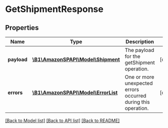 # GetShipmentResponse

## Properties
Name | Type | Description | Notes
------------ | ------------- | ------------- | -------------
**payload** | [**\B1\AmazonSPAPI\Model\Shipment**](Shipment.md) | The payload for the getShipment operation. | [optional] 
**errors** | [**\B1\AmazonSPAPI\Model\ErrorList**](ErrorList.md) | One or more unexpected errors occurred during this operation. | [optional] 

[[Back to Model list]](../README.md#documentation-for-models) [[Back to API list]](../README.md#documentation-for-api-endpoints) [[Back to README]](../README.md)


